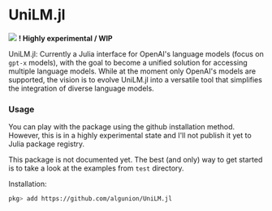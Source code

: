 # UniLM.jl
[![](https://img.shields.io/badge/%F0%9F%9B%A9%EF%B8%8F_tested_with-JET.jl-233f9a)](https://github.com/aviatesk/JET.jl)
**! Highly experimental / WIP**

UniLM.jl: Currently a Julia interface for OpenAI's language models (focus on `gpt-x` models), with the goal to become a unified solution for accessing multiple language models. While at the moment only OpenAI's models are supported, the vision is to evolve UniLM.jl into a versatile tool that simplifies the integration of diverse language models.

### Usage

You can play with the package using the github installation method. However, this is in a highly experimental state and I'll not publish it yet to Julia package registry.

This package is not documented yet. The best (and only) way to get started is to take a look at the examples from `test` directory.

Installation:

```bash
pkg> add https://github.com/algunion/UniLM.jl
```
